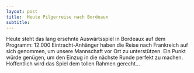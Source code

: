 ```yaml
---
layout: post
title:  Heute Pilgerreise nach Bordeaux
subtitle:  
---
```


Heute steht das lang ersehnte Auswärtsspiel in Bordeaux auf dem Programm: 12.000 Eintracht-Anhänger haben die Reise nach Frankreich auf sich genommen, um unsere Mannschaft vor Ort zu unterstützen. Ein Punkt würde genügen, um den Einzug in die nächste Runde perfekt zu machen. Hoffentlich wird das Spiel dem tollen Rahmen gerecht...


